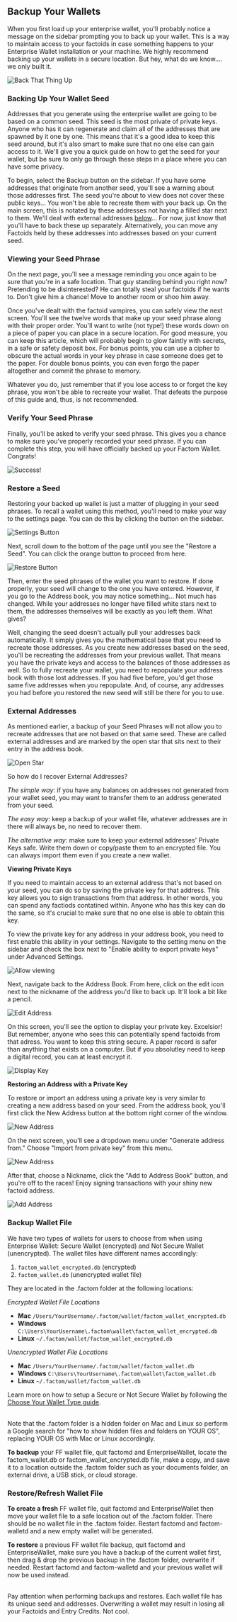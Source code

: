 ## Backup Your Wallets

When you first load up your enterprise wallet, you'll probably notice a message on the sidebar prompting you to back up your wallet. This is a way to maintain access to your factoids in case something happens to your Enterprise Wallet installation or your machine. We highly recommend backing up your wallets in a secure location. But hey, what do we know.... we only built it.

![Back That Thing Up](/images/wallet_145.png)

### Backing Up Your Wallet Seed

Addresses that you generate using the enterprise wallet are going to be based on a common seed. This seed is the most private of private keys. Anyone who has it can regenerate and claim all of the addresses that are spawned by it one by one. This means that it's a good idea to keep this seed around, but it's also smart to make sure that no one else can gain access to it. We'll give you a quick guide on how to get the seed for your wallet, but be sure to only go through these steps in a place where you can have some privacy.

To begin, select the Backup button on the sidebar. If you have some addresses that originate from another seed, you'll see a warning about those addresses first. The seed you're about to view does not cover these public keys... You won't be able to recreate them with your back up. On the main screen, this is notated by these addresses not having a filled star next to them. We'll deal with external addresses [below](#external_addresses)... For now, just know that you'll have to back these up separately. Alternatively, you can move any Factoids held by these addresses into addresses based on your current seed.

### Viewing your Seed Phrase

On the next page, you'll see a message reminding you once again to be sure that you're in a safe location. That guy standing behind you right now? Pretending to be disinterested? He can totally steal your factoids if he wants to. Don't give him a chance! Move to another room or shoo him away.

Once you've dealt with the factoid vampires, you can safely view the next screen. You'll see the twelve words that make up your seed phrase along with their proper order. You'll want to write (not type!) these words down on a piece of paper you can place in a secure location. For good measure, you can keep this article, which will probably begin to glow faintly with secrets, in a safe or safety deposit box. For bonus points, you can use a cipher to obscure the actual words in your key phrase in case someone does get to the paper. For double bonus points, you can even forgo the paper altogether and commit the phrase to memory.

Whatever you do, just remember that if you lose access to or forget the key phrase, you won't be able to recreate your wallet. That defeats the purpose of this guide and, thus, is not recommended.

### Verify Your Seed Phrase

Finally, you'll be asked to verify your seed phrase. This gives you a chance to make sure you've properly recorded your seed phrase. If you can complete this step, you will have officially backed up your Factom Wallet. Congrats!

![Success!](/images/wallet_146.png)

### Restore a Seed

Restoring your backed up wallet is just a matter of plugging in your seed phrases. To recall a wallet using this method, you'll need to make your way to the settings page. You can do this by clicking the button on the sidebar.

![Settings Button](/images/wallet_147.png)

Next, scroll down to the bottom of the page until you see the "Restore a Seed". You can click the orange button to proceed from here.

![Restore Button](/images/wallet_148.png)

Then, enter the seed phrases of the wallet you want to restore. If done properly, your seed will change to the one you have entered. However, if you go to the Address book, you may notice something... Not much has changed. While your addresses no longer have filled white stars next to them, the addresses themselves will be exactly as you left them. What gives?

Well, changing the seed doesn't actually pull your addresses back automatically. It simply gives you the mathematical base that you need to recreate those addresses. As you create new addresses based on the seed, you'll be recreating the addresses from your previous wallet. That means you have the private keys and access to the balances of those addresses as well. So to fully recreate your wallet, you need to repopulate your address book with those lost addresses. If you had five before, you'd get those same five addresses when you repopulate. And, of course, any addresses you had before you restored the new seed will still be there for you to use.

### <a name="external_addresses"></a>External Addresses

As mentioned earlier, a backup of your Seed Phrases will not allow you to recreate addresses that are not based on that same seed. These are called external addresses and are marked by the open star that sits next to their entry in the address book.

![Open Star](/images/wallet_149.png)

So how do I recover External Addresses?
 
<i>The simple way</i>: if you have any balances on addresses not generated from your wallet seed, you may want to transfer them to an address generated from your seed.

<i>The easy way</i>: keep a backup of your wallet file, whatever addresses are in there will always be, no need to recover them.

<i>The alternative way</i>: make sure to keep your external addresses' Private Keys safe. Write them down or copy/paste them to an encrypted file. You can always import them even if you create a new wallet.



**Viewing Private Keys**

If you need to maintain access to an external address that's not based on your seed, you can do so by saving the private key for that address. This key allows you to sign transactions from that address. In other words, you can spend any factiods contatined within. Anyone who has this key can do the same, so it's crucial to make sure that no one else is able to obtain this key.

To view the private key for any address in your address book, you need to first enable this ability in your settings. Navigate to the setting menu on the sidebar and check the box next to "Enable ability to export private keys" under Advanced Settings.

![Allow viewing](/images/wallet_152.png)

Next, navigate back to the Address Book. From here, click on the edit icon next to the nickname of the address you'd like to back up. It'll look a bit like a pencil.

![Edit Address](/images/wallet_150.png)

On this screen, you'll see the option to display your private key. Excelsior! But remember, anyone who sees this can potentially spend factoids from that adress. You want to keep this string secure. A paper record is safer than anything that exists on a computer. But if you absolutley need to keep a digital record, you can at least encrypt it.

![Display Key](/images/wallet_151.png)

**Restoring an Address with a Private Key**

To restore or import an address using a private key is very similar to creating a new address based on your seed. From the address book, you'll first click the New Address button at the bottom right corner of the window.

![New Address](/images/wallet_072.png)

On the next screen, you'll see a dropdown menu under "Generate address from." Choose "Import from private key" from this menu.

![New Address](/images/wallet_153.png)

After that, choose a Nickname, click the "Add to Address Book" button, and you're off to the races! Enjoy signing transactions with your shiny new factoid address.

![Add Address](/images/wallet_037.png)

### Backup Wallet File

We have two types of wallets for users to choose from when using Enterprise Wallet: Secure Wallet (encrypted) and Not Secure Wallet (unencrypted). The wallet files have different names accordingly:

1. `factom_wallet_encrypted.db` (encrypted)
2. `factom_wallet.db` (unencrypted wallet file) 

They are located in the .factom folder at the following locations:

*Encrypted Wallet File Locations*

* **Mac** `/Users/YourUsername/.factom/wallet/factom_wallet_encrypted.db`
* **Windows** `C:\Users\YourUsername\.factom\wallet\factom_wallet_encrypted.db`
* **Linux** `~/.factom/wallet/factom_wallet_encrypted.db`

*Unencrypted Wallet File Locations*

* **Mac** `/Users/YourUsername/.factom/wallet/factom_wallet.db`
* **Windows** `C:\Users\YourUsername\.factom\wallet\factom_wallet.db`
* **Linux** `~/.factom/wallet/factom_wallet.db`

Learn more on how to setup a Secure or Not Secure Wallet by following the [Choose Your Wallet Type guide](#choose-your-wallet-type).

<aside class="notice"><br>  
Note that the .factom folder is a hidden folder on Mac and Linux so perform a Google search for "how to show hidden files and folders on YOUR OS", replacing YOUR OS with Mac or Linux accordingly.
</aside>

**To backup** your FF wallet file, quit factomd and EnterpriseWallet, locate the factom_wallet.db or factom_wallet_encrypted.db file, make a copy, and save it to a location outside the .factom folder such as your documents folder, an external drive, a USB stick, or cloud storage.

### Restore/Refresh Wallet File

**To create a fresh** FF wallet file, quit factomd and EnterpriseWallet then move your wallet file to a safe location out of the .factom folder. There should be no wallet file in the .factom folder. Restart factomd and factom-walletd and a new empty wallet will be generated.

**To restore** a previous FF wallet file backup, quit factomd and EnterpriseWallet, make sure you have a backup of the current wallet first, then drag & drop the previous backup in the .factom folder, overwrite if needed. Restart factomd and factom-walletd and your previous wallet will now be used instead.

<aside class="warning"><br>
Pay attention when performing backups and restores. Each wallet file has its unique seed and addresses. Overwriting a wallet may result in losing all your Factoids and Entry Credits. Not cool.
</aside>